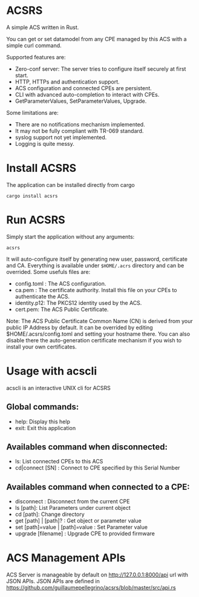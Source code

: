 # ACSRS
A simple ACS written in Rust.

You can get or set datamodel from any CPE managed by this ACS with a simple curl command.

Supported features are:
- Zero-conf server: The server tries to configure itself securely at first start.
- HTTP, HTTPs and authentication support.
- ACS configuration and connected CPEs are persistent.
- CLI with advanced auto-completion to interact with CPEs.
- GetParameterValues, SetParameterValues, Upgrade.

Some limitations are:
- There are no notifications mechanism implemented.
- It may not be fully compliant with TR-069 standard.
- syslog support not yet implemented.
- Logging is quite messy.

# Install ACSRS
The application can be installed directly from cargo
```
cargo install acsrs
```

# Run ACSRS
Simply start the application without any arguments:
```
acsrs
```
It will auto-configure itself by generating new user, password, certificate and CA. Everything is available under `$HOME/.acrs` directory and can be overrided. Some usefuls files are:
- config.toml : The ACS configuration.
- ca.pem : The certificate authority. Install this file on your CPEs to authenticate the ACS.
- identity.p12: The PKCS12 identity used by the ACS.
- cert.pem: The ACS Public Certificate.

Note: The ACS Public Certificate Common Name (CN) is derived from your public IP Address by default.
It can be overrided by editing $HOME/.acsrs/config.toml and setting your hostname there. You can also disable there the auto-generation certificate mechanism if you wish to install your own certificates.

# Usage with acscli
acscli is an interactive UNIX cli for ACSRS

## Global commands:
 - help: Display this help
 - exit: Exit this application

## Availables command when disconnected:
 - ls: List connected CPEs to this ACS
 - cd|connect [SN] : Connect to CPE specified by this Serial Number

## Availables command when connected to a CPE:
 - disconnect :  Disconnect from the current CPE
 - ls [path]: List Parameters under current object
 - cd [path]: Change directory
 - get [path] | [path]? : Get object or parameter value
 - set [path]<type>=value | [path]<type>=value : Set Parameter value
 - upgrade [filename] : Upgrade CPE to provided firmware


# ACS Management APIs
ACS Server is manageable by default on http://127.0.0.1:8000/api url with JSON APIs.
JSON APIs are defined in https://github.com/guillaumepellegrino/acsrs/blob/master/src/api.rs
